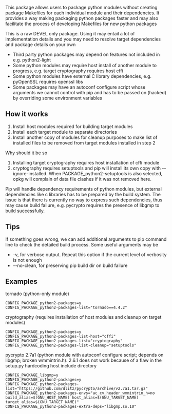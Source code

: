 This package allows users to package python modules without creating package
Makefiles for each individual module and their dependencies.  It provides a
way making packaging python packages faster and may also facilitate the process
of developing Makefiles for new python packages

This is a raw DEVEL only package.  Using it may entail a lot of implementation
details and you may need to resolve target dependencies and package details on
your own

- Third party python packages may depend on features not included in e.g.
  python2-light
- Some python modules may require host install of another module to progress,
  e.g. target cryptography requires host cffi
- Some python modules have external C library dependencies, e.g. pyOpenSSL
  requires openssl libs
- Some packages may have an autoconf configure script whose arguments we
  cannot control with pip and has to be passed on (hacked) by overriding some
  environment variables

## How it works

1. Install host modules required for building target modules
2. Install each target module to separate directories
3. Install another copy of modules for cleanup purposes to make list of
   installed files to be removed from target modules installed in step 2

Why should it be so

1. Installing target cryptography requires host installation of cffi module
2. cryptography requires setuptools and pip will install its own copy with
   --ignore-installed.  When PACKAGE_python2-setuptools is also selected, opkg
   will complain of data file clashes if it was not removed here.

Pip will handle dependency requirements of python modules, but external
dependencies like c libraries has to be prepared by the build system.  The
issue is that there is currently no way to express such dependencies, thus may
cause build failure, e.g. pycrypto requires the presence of libgmp to build
successfully.

## Tips

If something goes wrong, we can add additional arguments to pip command
line to check the detailed build process.  Some useful arguments may be

- -v, for verbose output.  Repeat this option if the current level of
  verbosity is not enough
- --no-clean, for preserving pip build dir on build failure

## Examples

tornado (python-only module)

	CONFIG_PACKAGE_python2-packages=y
	CONFIG_PACKAGE_python2-packages-list="tornado==4.4.2"

cryptography (requires installation of host modules and cleanup on target modules)

	CONFIG_PACKAGE_python2-packages=y
	CONFIG_PACKAGE_python2-packages-list-host="cffi"
	CONFIG_PACKAGE_python2-packages-list="cryptography"
	CONFIG_PACKAGE_python2-packages-list-cleanup="setuptools"

pycrypto 2.7a1 (python module with autoconf configure script; depends on
libgmp; broken wmmintrin.h).  2.6.1 does not work because of a flaw in
the setup.py hardcoding host include directory

	CONFIG_PACKAGE_libgmp=y
	CONFIG_PACKAGE_python2-packages=y
	CONFIG_PACKAGE_python2-packages-list="https://github.com/dlitz/pycrypto/archive/v2.7a1.tar.gz"
	CONFIG_PACKAGE_python2-packages-envs="ac_cv_header_wmmintrin_h=no build_alias=$(GNU_HOST_NAME) host_alias=$(GNU_TARGET_NAME) target_alias=$(GNU_TARGET_NAME)"
	CONFIG_PACKAGE_python2-packages-extra-deps="libgmp.so.10"

